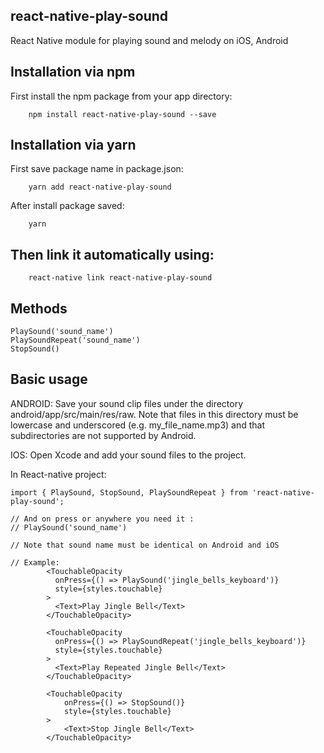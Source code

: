 ## react-native-play-sound
React Native module for playing sound and melody on iOS, Android

## Installation via npm
First install the npm package from your app directory:
```
    npm install react-native-play-sound --save
```
## Installation via yarn
First save package name in package.json:
```
    yarn add react-native-play-sound
```
After install package saved:
```
    yarn
```
## Then link it automatically using:
```
    react-native link react-native-play-sound
```

## Methods
```
PlaySound('sound_name')
PlaySoundRepeat('sound_name')
StopSound()

```

## Basic usage
ANDROID: Save your sound clip files under the directory android/app/src/main/res/raw. Note that files in this directory must be lowercase and underscored (e.g. my_file_name.mp3) and that subdirectories are not supported by Android.

IOS: Open Xcode and add your sound files to the project.

In React-native project:

```
import { PlaySound, StopSound, PlaySoundRepeat } from 'react-native-play-sound';

// And on press or anywhere you need it :
// PlaySound('sound_name')

// Note that sound name must be identical on Android and iOS

// Example:
        <TouchableOpacity
          onPress={() => PlaySound('jingle_bells_keyboard')}
          style={styles.touchable}
        >
          <Text>Play Jingle Bell</Text>
        </TouchableOpacity>
        
        <TouchableOpacity
          onPress={() => PlaySoundRepeat('jingle_bells_keyboard')}
          style={styles.touchable}
        >
          <Text>Play Repeated Jingle Bell</Text>
        </TouchableOpacity>
        
        <TouchableOpacity
            onPress={() => StopSound()}
            style={styles.touchable}
        >
            <Text>Stop Jingle Bell</Text>
        </TouchableOpacity>
```
